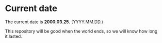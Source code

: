 # Current date

The current date is **2000.03.25.** (YYYY.MM.DD.)

This repository will be good when the world ends, so we will know how long it lasted.